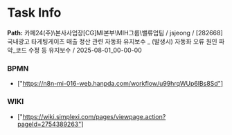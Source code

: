 # Task Info

**Path:** 카페24(주)\본사사업장\[CG]MI본부\MIH그룹\밸류업팀 / jsjeong / [282668] 국내광고 타게팅게이츠 매출 정산 관련 자동화 유지보수 _ (발생시) 자동화 오류 원인 파악_코드 수정 등 유지보수 / 2025-08-01_00-00-00

### BPMN
- ["https://n8n-mi-016-web.hanpda.com/workflow/u99hrqWUp6lBs8Sd"]

### WIKI
- ["https://wiki.simplexi.com/pages/viewpage.action?pageId=2754389263"]

